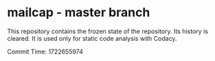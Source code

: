 # mailcap - master branch

This repository contains the frozen state of the repository.
Its history is cleared. It is used only for static code
analysis with Codacy.

Commit Time: 1722655974
